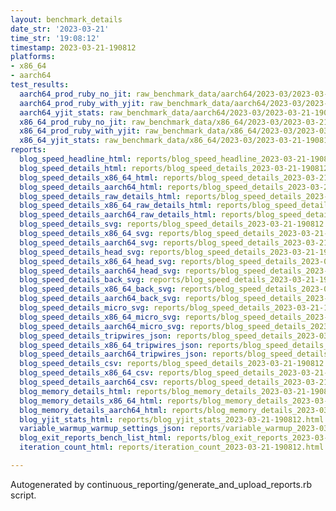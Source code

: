 ```yaml
---
layout: benchmark_details
date_str: '2023-03-21'
time_str: '19:08:12'
timestamp: 2023-03-21-190812
platforms:
- x86_64
- aarch64
test_results:
  aarch64_prod_ruby_no_jit: raw_benchmark_data/aarch64/2023-03/2023-03-21-190812_basic_benchmark_aarch64_prod_ruby_no_jit.json
  aarch64_prod_ruby_with_yjit: raw_benchmark_data/aarch64/2023-03/2023-03-21-190812_basic_benchmark_aarch64_prod_ruby_with_yjit.json
  aarch64_yjit_stats: raw_benchmark_data/aarch64/2023-03/2023-03-21-190812_basic_benchmark_aarch64_yjit_stats.json
  x86_64_prod_ruby_no_jit: raw_benchmark_data/x86_64/2023-03/2023-03-21-190812_basic_benchmark_x86_64_prod_ruby_no_jit.json
  x86_64_prod_ruby_with_yjit: raw_benchmark_data/x86_64/2023-03/2023-03-21-190812_basic_benchmark_x86_64_prod_ruby_with_yjit.json
  x86_64_yjit_stats: raw_benchmark_data/x86_64/2023-03/2023-03-21-190812_basic_benchmark_x86_64_yjit_stats.json
reports:
  blog_speed_headline_html: reports/blog_speed_headline_2023-03-21-190812.html
  blog_speed_details_html: reports/blog_speed_details_2023-03-21-190812.html
  blog_speed_details_x86_64_html: reports/blog_speed_details_2023-03-21-190812.x86_64.html
  blog_speed_details_aarch64_html: reports/blog_speed_details_2023-03-21-190812.aarch64.html
  blog_speed_details_raw_details_html: reports/blog_speed_details_2023-03-21-190812.raw_details.html
  blog_speed_details_x86_64_raw_details_html: reports/blog_speed_details_2023-03-21-190812.x86_64.raw_details.html
  blog_speed_details_aarch64_raw_details_html: reports/blog_speed_details_2023-03-21-190812.aarch64.raw_details.html
  blog_speed_details_svg: reports/blog_speed_details_2023-03-21-190812.svg
  blog_speed_details_x86_64_svg: reports/blog_speed_details_2023-03-21-190812.x86_64.svg
  blog_speed_details_aarch64_svg: reports/blog_speed_details_2023-03-21-190812.aarch64.svg
  blog_speed_details_head_svg: reports/blog_speed_details_2023-03-21-190812.head.svg
  blog_speed_details_x86_64_head_svg: reports/blog_speed_details_2023-03-21-190812.x86_64.head.svg
  blog_speed_details_aarch64_head_svg: reports/blog_speed_details_2023-03-21-190812.aarch64.head.svg
  blog_speed_details_back_svg: reports/blog_speed_details_2023-03-21-190812.back.svg
  blog_speed_details_x86_64_back_svg: reports/blog_speed_details_2023-03-21-190812.x86_64.back.svg
  blog_speed_details_aarch64_back_svg: reports/blog_speed_details_2023-03-21-190812.aarch64.back.svg
  blog_speed_details_micro_svg: reports/blog_speed_details_2023-03-21-190812.micro.svg
  blog_speed_details_x86_64_micro_svg: reports/blog_speed_details_2023-03-21-190812.x86_64.micro.svg
  blog_speed_details_aarch64_micro_svg: reports/blog_speed_details_2023-03-21-190812.aarch64.micro.svg
  blog_speed_details_tripwires_json: reports/blog_speed_details_2023-03-21-190812.tripwires.json
  blog_speed_details_x86_64_tripwires_json: reports/blog_speed_details_2023-03-21-190812.x86_64.tripwires.json
  blog_speed_details_aarch64_tripwires_json: reports/blog_speed_details_2023-03-21-190812.aarch64.tripwires.json
  blog_speed_details_csv: reports/blog_speed_details_2023-03-21-190812.csv
  blog_speed_details_x86_64_csv: reports/blog_speed_details_2023-03-21-190812.x86_64.csv
  blog_speed_details_aarch64_csv: reports/blog_speed_details_2023-03-21-190812.aarch64.csv
  blog_memory_details_html: reports/blog_memory_details_2023-03-21-190812.html
  blog_memory_details_x86_64_html: reports/blog_memory_details_2023-03-21-190812.x86_64.html
  blog_memory_details_aarch64_html: reports/blog_memory_details_2023-03-21-190812.aarch64.html
  blog_yjit_stats_html: reports/blog_yjit_stats_2023-03-21-190812.html
  variable_warmup_warmup_settings_json: reports/variable_warmup_2023-03-21-190812.warmup_settings.json
  blog_exit_reports_bench_list_html: reports/blog_exit_reports_2023-03-21-190812.bench_list.html
  iteration_count_html: reports/iteration_count_2023-03-21-190812.html

---
```

Autogenerated by continuous_reporting/generate_and_upload_reports.rb script.
